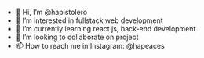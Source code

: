 - 👋 Hi, I’m @hapistolero
- 👀 I’m interested in fullstack web development
- 🌱 I’m currently learning react js, back-end development
- 💞️ I’m looking to collaborate on project 
- 📫 How to reach me in Instagram: @hapeaces

<!---
hapistolero/hapistolero is a ✨ special ✨ repository because its `README.md` (this file) appears on your GitHub profile.
You can click the Preview link to take a look at your changes.
--->
